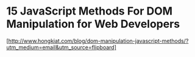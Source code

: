 # 15 JavaScript Methods For DOM Manipulation for Web Developers
[http://www.hongkiat.com/blog/dom-manipulation-javascript-methods/?utm_medium=email&utm_source=flipboard]
